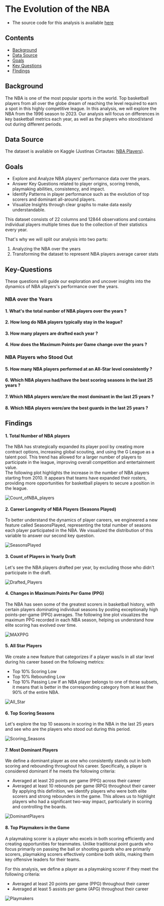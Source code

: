 # The Evolution of the NBA 
- The source code for this analysis is available [here](https://github.com/leonemma/NBA-1996-2022-Stats-Analysis/blob/main/NBA-(1996-2022)-Analysis.ipynb)

## Contents 
- [Background](#Background)
- [Data Source](#Data-Source)
- [Goals](#Goals)
- [Key Questions](#Key-Questions)
- [FIndings](#Findings)

  
## Background
The NBA is one of the most popular sports in the world. Top basketball players from all over the globe dream of reaching the level required to earn a spot in this highly competitive league.
In this analysis, we will explore the NBA from the 1996 season to 2023. Our analysis will focus on differences in key basketball metrics each year, as well as the players who stood/stand out during different periods.  

## Data Source
The dataset is available on Kaggle (Justinas Cirtautas: [NBA Players](https://www.kaggle.com/datasets/justinas/nba-players-data/data)).   

## Goals 
- Explore and Analyze NBA players' performance data over the years.
- Answer Key Questions related to player origins, scoring trends, playmaking abilities, consistency, and impact.
- Identify Patterns in player performance such as the evolution of top scorers and dominant all-around players.
- Visualize Insights through clear graphs to make data easily understandable.
  
This dataset consists of  22 columns and 12844 observations and contains individual players multiple times due to the collection of their statistics every year.

That's why we will split our analysis into two parts:
1. Analyzing the NBA over the years
2. Transforming the dataset to represent NBA players average career stats

## Key-Questions
These questions will guide our exploration and uncover insights into the dynamics of NBA players's performance over the years. 

### NBA over the Years
#### 1. What's the total number of NBA players over the years ?
#### 2. How long do NBA players typically stay in the league?
#### 3. How many players are drafted each year ?
#### 4. How does the Maximum Points per Game change over the years ?
### NBA Players who Stood Out  
#### 5. How many NBA players performed at an All-Star level consistently ?
#### 6. Which NBA players had/have the best scoring seasons in the last 25 years ?
#### 7. Which NBA players were/are the most dominant in the last 25 years ?
#### 8. Which NBA players were/are the best guards in the last 25 years ?

## Findings

#### 1. Total Number of NBA players
The NBA has strategically expanded its player pool by creating more contract options, increasing global scouting, and using the G League as a talent pool. This trend has allowed for a larger number of players to participate in the league, improving overall competition and entertainment value.  
The following plot highlights the increase in the number of NBA players starting from 2010. It appears that teams have expanded their rosters, providing more opportunities for basketball players to secure a position in the league.

![Count_ofNBA_players](https://github.com/leonemma/NBA-1996-2022-Stats-Analysis/blob/main/plots/1.%23playersbyyears.png)

#### 2. Career Longevity of NBA Players (Seasons Played)
To better understand the dynamics of player careers, we engineered a new feature called SeasonsPlayed, representing the total number of seasons each player participated in the NBA.
We visualized the distribution of this variable to answer our second key question.

![SeasonsPlayed](https://github.com/leonemma/NBA-1996-2022-Stats-Analysis/blob/main/plots/2.1SeasonsPLayed.png)

#### 3. Count of Players in Yearly Draft
Let's see the NBA players drafted per year, by excluding those who didn't participate in the draft.

![Drafted_Players](https://github.com/leonemma/NBA-1996-2022-Stats-Analysis/blob/main/plots/2.2Drafted1.png)

#### 4. Changes in Maximum Points Per Game (PPG) 
The NBA has seen some of the greatest scorers in basketball history, with certain players dominating individual seasons by posting exceptionally high points-per-game (PPG) averages.
The following line plot visualizes the maximum PPG recorded in each NBA season, helping us understand how elite scoring has evolved over time.  

![MAXPPG](https://github.com/leonemma/NBA-1996-2022-Stats-Analysis/blob/main/plots/3.MAXppgBySeason.png)

#### 5. All Star Players
We create a new feature that categorizes if a player was/is in all star level during his career based on the following metrics:
- Top 10% Scoring Low
- Top 10% Rebounding Low
- Top 10% Passing Low
If an NBA player belongs to one of those subsets, it means that is better in the corresponding category from at least the 90% of the entire NBA.

![All_Star](https://github.com/leonemma/NBA-1996-2022-Stats-Analysis/blob/main/plots/4.All_star_distr.png)

#### 6. Top Scoring Seasons
Let's explore the top 10 seasons in scoring in the NBA in the last 25 years and see who are the players who stood out during this period.  

![Scoring_Seasons](https://github.com/leonemma/NBA-1996-2022-Stats-Analysis/blob/main/plots/5.Best_Scoring_Seasons2.png)  

#### 7. Most Dominant Players
We define a dominant player as one who consistently stands out in both scoring and rebounding throughout his career. Specifically, a player is considered dominant if he meets the following criteria:
- Averaged at least 20 points per game (PPG) across their career
- Averaged at least 10 rebounds per game (RPG) throughout their career
By applying this definition, we identify players who were both elite scorers and strong rebounders in the game. This allows us to highlight players who had a significant two-way impact, particularly in scoring and controlling the boards.

![DominantPlayers](https://github.com/leonemma/NBA-1996-2022-Stats-Analysis/blob/main/plots/6.Most_Dominant.png)  

#### 8. Top Playmakers in the Game
A playmaking scorer is a player who excels in both scoring efficiently and creating opportunities for teammates. Unlike traditional point guards who focus primarily on passing the ball or shooting guards who are primarily scorers, playmaking scorers effectively combine both skills, making them key offensive leaders for their teams.

For this analysis, we define a player as a playmaking scorer if they meet the following criteria:
- Averaged at least 20 points per game (PPG) throughout their career
- Averaged at least 5 assists per game (APG) throughout their career

![Playmakers](https://github.com/leonemma/NBA-1996-2022-Stats-Analysis/blob/main/plots/7.Best_Playmakers.png)

